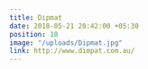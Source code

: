 ```yaml
---
title: Dipmat
date: 2018-05-21 20:42:00 +05:30
position: 10
image: "/uploads/Dipmat.jpg"
link: http://www.dimpat.com.au/
---
```


